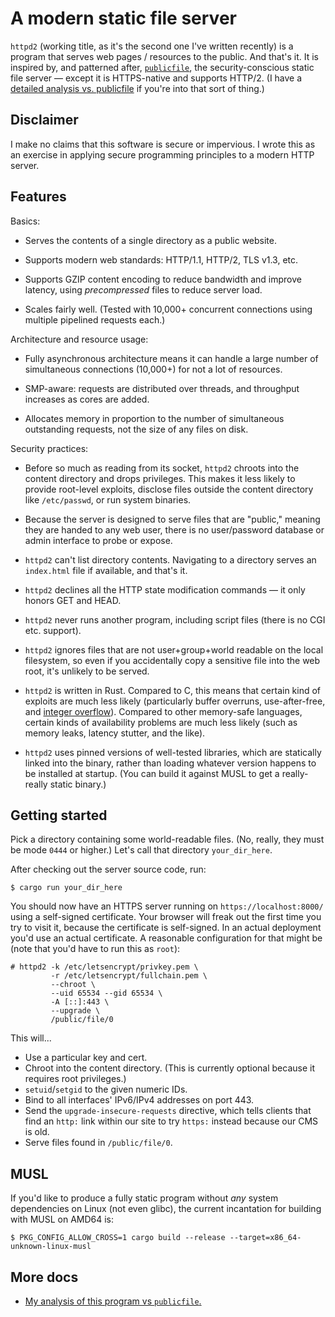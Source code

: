 # A modern static file server

`httpd2` (working title, as it's the second one I've written recently) is a
program that serves web pages / resources to the public. And that's it. It is
inspired by, and patterned after, [`publicfile`], the security-conscious static
file server &mdash; except it is HTTPS-native and supports HTTP/2. (I have a
[detailed analysis vs.  publicfile](doc/vs.md) if you're into that sort of
thing.)

## Disclaimer

I make no claims that this software is secure or impervious. I wrote this as an
exercise in applying secure programming principles to a modern HTTP server.

## Features

Basics:

- Serves the contents of a single directory as a public website.

- Supports modern web standards: HTTP/1.1, HTTP/2, TLS v1.3, etc.

- Supports GZIP content encoding to reduce bandwidth and improve latency, using
  _precompressed_ files to reduce server load.

- Scales fairly well. (Tested with 10,000+ concurrent connections using multiple
  pipelined requests each.)

Architecture and resource usage:

- Fully asynchronous architecture means it can handle a large number of
  simultaneous connections (10,000+) for not a lot of resources.

- SMP-aware: requests are distributed over threads, and throughput increases as
  cores are added.

- Allocates memory in proportion to the number of simultaneous outstanding
  requests, not the size of any files on disk.

Security practices:

- Before so much as reading from its socket, `httpd2` chroots into the content
  directory and drops privileges. This makes it less likely to provide
  root-level exploits, disclose files outside the content directory like
  `/etc/passwd`, or run system binaries.

- Because the server is designed to serve files that are "public," meaning they
  are handed to any web user, there is no user/password database or admin
  interface to probe or expose.

- `httpd2` can't list directory contents. Navigating to a directory serves an
  `index.html` file if available, and that's it.

- `httpd2` declines all the HTTP state modification commands &mdash; it only
  honors GET and HEAD.

- `httpd2` never runs another program, including script files (there is no CGI
  etc. support).

- `httpd2` ignores files that are not user+group+world readable on the local
  filesystem, so even if you accidentally copy a sensitive file into the web
  root, it's unlikely to be served.

- `httpd2` is written in Rust. Compared to C, this means that certain kind of
  exploits are much less likely (particularly buffer overruns, use-after-free,
  and [integer overflow][djb-qmail-cve]). Compared to other memory-safe
  languages, certain kinds of availability problems are much less likely (such
  as memory leaks, latency stutter, and the like).

- `httpd2` uses pinned versions of well-tested libraries, which are statically
  linked into the binary, rather than loading whatever version happens to be
  installed at startup. (You can build it against MUSL to get a really-really
  static binary.)

## Getting started

Pick a directory containing some world-readable files. (No, really, they must be
mode `0444` or higher.) Let's call that directory `your_dir_here`.

After checking out the server source code, run:

```shell
$ cargo run your_dir_here
```

You should now have an HTTPS server running on `https://localhost:8000/` using a
self-signed certificate. Your browser will freak out the first time you try to
visit it, because the certificate is self-signed. In an actual deployment you'd
use an actual certificate. A reasonable configuration for that might be (note
that you'd have to run this as `root`):

```shell
# httpd2 -k /etc/letsencrypt/privkey.pem \
         -r /etc/letsencrypt/fullchain.pem \
         --chroot \
         --uid 65534 --gid 65534 \
         -A [::]:443 \
         --upgrade \
         /public/file/0
```

This will...

- Use a particular key and cert.
- Chroot into the content directory. (This is currently optional because it
  requires root privileges.)
- `setuid`/`setgid` to the given numeric IDs.
- Bind to all interfaces' IPv6/IPv4 addresses on port 443.
- Send the `upgrade-insecure-requests` directive, which tells clients that find
  an `http:` link within our site to try `https:` instead because our CMS is
  old.
- Serve files found in `/public/file/0`.

## MUSL

If you'd like to produce a fully static program without _any_ system
dependencies on Linux (not even glibc), the current incantation for building
with MUSL on AMD64 is:

```shell
$ PKG_CONFIG_ALLOW_CROSS=1 cargo build --release --target=x86_64-unknown-linux-musl
```

## More docs

- [My analysis of this program vs `publicfile`.](doc/vs.md)

[`publicfile`]: https://cr.yp.to/publicfile.html
[djb-qmail-cve]: https://www.qualys.com/2020/05/19/cve-2005-1513/remote-code-execution-qmail.txt
